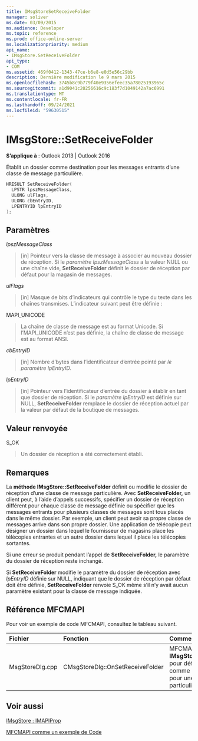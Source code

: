 ```yaml
---
title: IMsgStoreSetReceiveFolder
manager: soliver
ms.date: 03/09/2015
ms.audience: Developer
ms.topic: reference
ms.prod: office-online-server
ms.localizationpriority: medium
api_name:
- IMsgStore.SetReceiveFolder
api_type:
- COM
ms.assetid: 469f0412-1343-47ce-b6e8-e0d5e56c29bb
description: Dernière modification le 9 mars 2015
ms.openlocfilehash: 3745b8c9b779f40e9356efeec35a78025193965c
ms.sourcegitcommit: a1d9041c20256616c9c183f7d1049142a7ac6991
ms.translationtype: MT
ms.contentlocale: fr-FR
ms.lasthandoff: 09/24/2021
ms.locfileid: "59630515"
---
```

# <a name="imsgstoresetreceivefolder"></a>IMsgStore::SetReceiveFolder

  
  
**S’applique à** : Outlook 2013 | Outlook 2016 
  
Établit un dossier comme destination pour les messages entrants d’une classe de message particulière.
  
```cpp
HRESULT SetReceiveFolder(
  LPSTR lpszMessageClass,
  ULONG ulFlags,
  ULONG cbEntryID,
  LPENTRYID lpEntryID
);
```

## <a name="parameters"></a>Paramètres

 _lpszMessageClass_
  
> [in] Pointeur vers la classe de message à associer au nouveau dossier de réception. Si le  _paramètre lpszMessageClass_ a la valeur NULL ou une chaîne vide, **SetReceiveFolder** définit le dossier de réception par défaut pour la magasin de messages. 
    
 _ulFlags_
  
> [in] Masque de bits d’indicateurs qui contrôle le type du texte dans les chaînes transmises. L’indicateur suivant peut être définie :
    
MAPI_UNICODE 
  
> La chaîne de classe de message est au format Unicode. Si l’MAPI_UNICODE n’est pas définie, la chaîne de classe de message est au format ANSI.
    
 _cbEntryID_
  
> [in] Nombre d’bytes dans l’identificateur d’entrée pointé par _le paramètre lpEntryID._ 
    
 _lpEntryID_
  
> [in] Pointeur vers l’identificateur d’entrée du dossier à établir en tant que dossier de réception. Si le  _paramètre lpEntryID_ est définie sur NULL, **SetReceiveFolder** remplace le dossier de réception actuel par la valeur par défaut de la boutique de messages. 
    
## <a name="return-value"></a>Valeur renvoyée

S_OK 
  
> Un dossier de réception a été correctement établi.
    
## <a name="remarks"></a>Remarques

La **méthode IMsgStore::SetReceiveFolder** définit ou modifie le dossier de réception d’une classe de message particulière. Avec **SetReceiveFolder,** un client peut, à l’aide d’appels successifs, spécifier un dossier de réception différent pour chaque classe de message définie ou spécifier que les messages entrants pour plusieurs classes de messages sont tous placés dans le même dossier. Par exemple, un client peut avoir sa propre classe de messages arrive dans son propre dossier. Une application de télécopie peut désigner un dossier dans lequel le fournisseur de magasins place les télécopies entrantes et un autre dossier dans lequel il place les télécopies sortantes.
  
Si une erreur se produit pendant l’appel de **SetReceiveFolder,** le paramètre du dossier de réception reste inchangé. 
  
Si **SetReceiveFolder** modifie le paramètre du dossier de réception avec  _lpEntryID_ définie sur NULL, indiquant que le dossier de réception par défaut doit être définie, **SetReceiveFolder** renvoie S_OK même s’il n’y avait aucun paramètre existant pour la classe de message indiquée. 
  
## <a name="mfcmapi-reference"></a>Référence MFCMAPI

Pour voir un exemple de code MFCMAPI, consultez le tableau suivant.
  
|**Fichier**|**Fonction**|**Commentaire**|
|:-----|:-----|:-----|
|MsgStoreDlg.cpp  <br/> |CMsgStoreDlg::OnSetReceiveFolder  <br/> |MFCMAPI utilise la méthode **IMsgStore::SetReceiveFolder** pour définir un dossier comme dossier de réception pour une classe de message particulière.  <br/> |
   
## <a name="see-also"></a>Voir aussi



[IMsgStore : IMAPIProp](imsgstoreimapiprop.md)


[MFCMAPI comme un exemple de Code](mfcmapi-as-a-code-sample.md)


